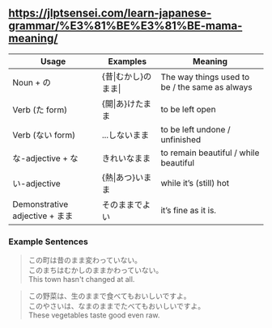 https://jlptsensei.com/learn-japanese-grammar/%E3%81%BE%E3%81%BE-mama-meaning/
---

| Usage | Examples | Meaning |
| ---- | ---- | ---- |
| Noun + の | {昔\|むかし}のまま\| | The way things used to be / the same as always |
| Verb (た form) | {開\|あ}けたまま | to be left open |
| Verb (ない form) | ...しないまま | to be left undone / unfinished |
| な-adjective + な | きれいなまま | to remain beautiful / while beautiful |
| い-adjective | {熱\|あつ}いまま | while it’s (still) hot |
| Demonstrative adjective + まま | そのままでよい | it’s fine as it is. |


### Example Sentences

> この町は昔のまま変わっていない。\
> このまちはむかしのままかわっていない。\
> This town hasn't changed at all.

> この野菜は、生のままで食べてもおいしいですよ。\
> このやさいは、なまのままでたべてもおいしいですよ。\
> These vegetables taste good even raw.

#####